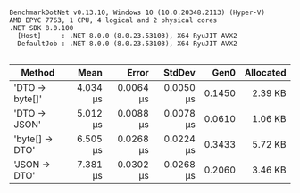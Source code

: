 ```

BenchmarkDotNet v0.13.10, Windows 10 (10.0.20348.2113) (Hyper-V)
AMD EPYC 7763, 1 CPU, 4 logical and 2 physical cores
.NET SDK 8.0.100
  [Host]     : .NET 8.0.0 (8.0.23.53103), X64 RyuJIT AVX2
  DefaultJob : .NET 8.0.0 (8.0.23.53103), X64 RyuJIT AVX2


```
| Method         | Mean     | Error     | StdDev    | Gen0   | Allocated |
|--------------- |---------:|----------:|----------:|-------:|----------:|
| &#39;DTO → byte[]&#39; | 4.034 μs | 0.0064 μs | 0.0050 μs | 0.1450 |   2.39 KB |
| &#39;DTO → JSON&#39;   | 5.012 μs | 0.0088 μs | 0.0078 μs | 0.0610 |   1.06 KB |
| &#39;byte[] → DTO&#39; | 6.505 μs | 0.0268 μs | 0.0224 μs | 0.3433 |   5.72 KB |
| &#39;JSON → DTO&#39;   | 7.381 μs | 0.0302 μs | 0.0268 μs | 0.2060 |   3.46 KB |
